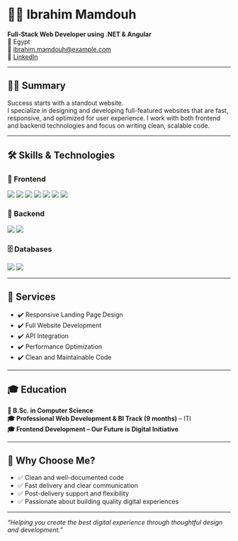 # 👨‍💻 Ibrahim Mamdouh

**Full-Stack Web Developer using .NET & Angular**  
📍 Egypt  
📧 ibrahim.mamdouh@example.com  
🔗 [LinkedIn](https://www.linkedin.com/in/ibrahim-mamdouh-495076205/)  

---

## 🧑‍💼 Summary

Success starts with a standout website.  
I specialize in designing and developing full-featured websites that are fast, responsive, and optimized for user experience. I work with both frontend and backend technologies and focus on writing clean, scalable code.

---

## 🛠️ Skills & Technologies

### 🚀 Frontend

<p>
  <img src="https://img.shields.io/badge/HTML5-E34F26?logo=html5&logoColor=white&style=for-the-badge" />
  <img src="https://img.shields.io/badge/CSS3-1572B6?logo=css3&logoColor=white&style=for-the-badge" />
  <img src="https://img.shields.io/badge/JavaScript-F7DF1E?logo=javascript&logoColor=black&style=for-the-badge" />
  <img src="https://img.shields.io/badge/Bootstrap-7952B3?logo=bootstrap&logoColor=white&style=for-the-badge" />
  <img src="https://img.shields.io/badge/Tailwind_CSS-38B2AC?logo=tailwind-css&logoColor=white&style=for-the-badge" />
  <img src="https://img.shields.io/badge/Angular-DD0031?logo=angular&logoColor=white&style=for-the-badge" />
  <img src="https://img.shields.io/badge/TypeScript-3178C6?logo=typescript&logoColor=white&style=for-the-badge" />
</p>

### 🧩 Backend

<p>
  <img src="https://img.shields.io/badge/Node.js-339933?logo=node.js&logoColor=white&style=for-the-badge" />
  <img src="https://img.shields.io/badge/ASP.NET_Core-512BD4?logo=.net&logoColor=white&style=for-the-badge" />
</p>

### 🗄️ Databases

<p>
  <img src="https://img.shields.io/badge/MongoDB-47A248?logo=mongodb&logoColor=white&style=for-the-badge" />
  <img src="https://img.shields.io/badge/SQL_Server-CC2927?logo=microsoft-sql-server&logoColor=white&style=for-the-badge" />
</p>

---

## 💼 Services

- ✔️ Responsive Landing Page Design  
- ✔️ Full Website Development  
- ✔️ API Integration  
- ✔️ Performance Optimization  
- ✔️ Clean and Maintainable Code

---

## 🎓 Education

**📘 B.Sc. in Computer Science**  
**🎓 Professional Web Development & BI Track (9 months)** – ITI  
**🎓 Frontend Development – Our Future is Digital Initiative**  

---

## 💬 Why Choose Me?

- ✅ Clean and well-documented code  
- ✅ Fast delivery and clear communication  
- ✅ Post-delivery support and flexibility  
- ✅ Passionate about building quality digital experiences

---

_“Helping you create the best digital experience through thoughtful design and development.”_
